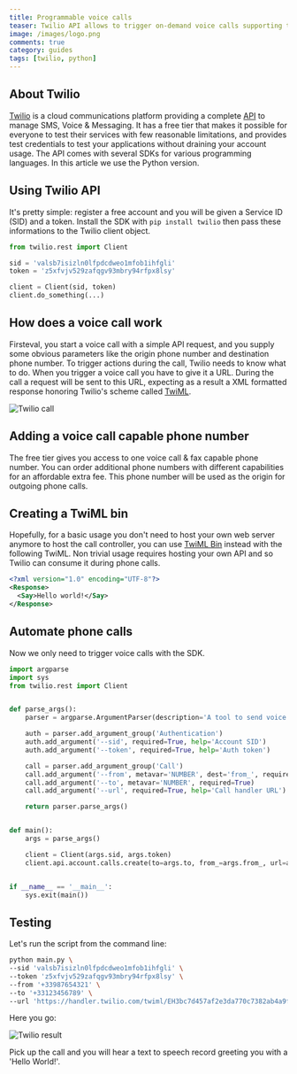 ```yaml
---
title: Programmable voice calls
teaser: Twilio API allows to trigger on-demand voice calls supporting text-to-speech.
image: /images/logo.png
comments: true
category: guides
tags: [twilio, python]
---
```


## About Twilio
[Twilio][twilio-com] is a cloud communications platform providing a complete
[API][twilio-api] to manage SMS, Voice & Messaging. It has a free tier that
makes it possible for everyone to test their services with few reasonable
limitations, and provides test credentials to test your applications without
draining your account usage. The API comes with several SDKs for various
programming languages. In this article we use the Python version.

## Using Twilio API
It's pretty simple: register a free account and you will be given a Service ID
(SID) and a token. Install the SDK with `pip install twilio` then pass these
informations to the Twilio client object.

```python
from twilio.rest import Client

sid = 'valsb7isizln0lfpdcdweo1mfob1ihfgli'
token = 'z5xfvjv529zafqgv93mbry94rfpx8lsy'

client = Client(sid, token)
client.do_something(...)
```

## How does a voice call work
Firsteval, you start a voice call with a simple API request, and you supply
some obvious parameters like the origin phone number and destination phone
number. To trigger actions during the call, Twilio needs to know what to do.
When you trigger a voice call you have to give it a URL. During the call a
request will be sent to this URL, expecting as a result a XML formatted
response honoring Twilio's scheme called [TwiML][twilio-twiml].
<div class="image-container">
  <image src="/images/twilio-call.png" alt="Twilio call"/>
</div>


## Adding a voice call capable phone number
The free tier gives you access to one voice call & fax capable phone number.
You can order additional phone numbers with different capabilities for an
affordable extra fee. This phone number will be used as the origin for outgoing
phone calls.

## Creating a TwiML bin
Hopefully, for a basic usage you don't need to host your own web server anymore
to host the call controller, you can use [TwiML Bin][twilio-bin] instead with
the following TwiML. Non trivial usage requires hosting your own API and so
Twilio can consume it during phone calls.

```xml
<?xml version="1.0" encoding="UTF-8"?>
<Response>
  <Say>Hello world!</Say>
</Response>
```

## Automate phone calls
Now we only need to trigger voice calls with the SDK.

```python
import argparse
import sys
from twilio.rest import Client


def parse_args():
    parser = argparse.ArgumentParser(description='A tool to send voice calls')

    auth = parser.add_argument_group('Authentication')
    auth.add_argument('--sid', required=True, help='Account SID')
    auth.add_argument('--token', required=True, help='Auth token')

    call = parser.add_argument_group('Call')
    call.add_argument('--from', metavar='NUMBER', dest='from_', required=True)
    call.add_argument('--to', metavar='NUMBER', required=True)
    call.add_argument('--url', required=True, help='Call handler URL')

    return parser.parse_args()


def main():
    args = parse_args()

    client = Client(args.sid, args.token)
    client.api.account.calls.create(to=args.to, from_=args.from_, url=args.url)


if __name__ == '__main__':
    sys.exit(main())
```

## Testing
Let's run the script from the command line:

```bash
python main.py \
--sid 'valsb7isizln0lfpdcdweo1mfob1ihfgli' \
--token 'z5xfvjv529zafqgv93mbry94rfpx8lsy' \
--from '+33987654321' \
--to '+33123456789' \
--url 'https://handler.twilio.com/twiml/EH3bc7d457af2e3da770c7382ab4a9f919'
```

Here you go:
<div class="image-container-shadow">
  <image src="/images/twilio-result.png" alt="Twilio result"/>
</div>

Pick up the call and you will hear a text to speech record greeting you with a
'Hello World!'.


[twilio-api]: https://www.twilio.com/docs/api/rest
[twilio-bin]: https://www.twilio.com/console/dev-tools/twiml-bins
[twilio-com]: https://www.twilio.com
[twilio-twiml]: https://www.twilio.com/docs/api/twiml
